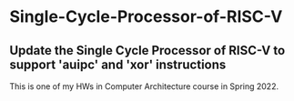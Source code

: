 # Single-Cycle-Processor-of-RISC-V
## Update the Single Cycle Processor of RISC-V to support 'auipc' and 'xor' instructions

This is one of my HWs in Computer Architecture course in Spring 2022.
